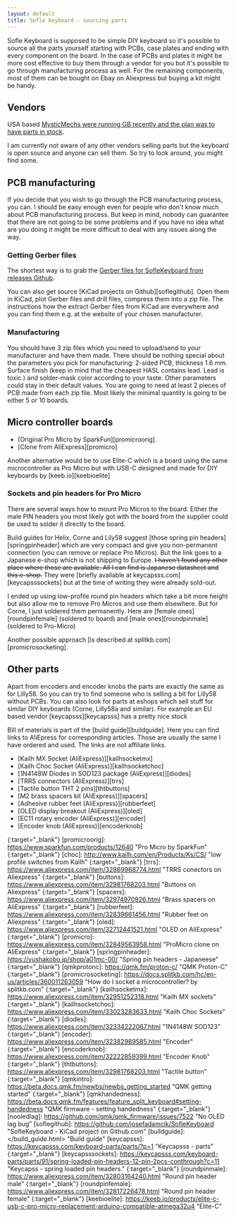 ```yaml
---
layout: default
title: Sofle Keyboard - sourcing parts
---
```


Sofle Keyboard is supposed to be simple DIY keyboard so it's possible to source all the parts yourself starting with PCBs, case plates and ending with every component on the board. In the case of PCBs and plates it might be more cost effective to buy them through a vendor for you but it's possible to go through manufacturing process as well. For the remaining components, most of them can be bought on Ebay on Aliexpress but buying a kit might be handy.

## Vendors

USA based [MysticMechs were running GB recently and the plan was to have parts in stock](https://mysticmechs.com/collections/sofle). 

I am currently not aware of any other vendors selling parts but the keyboard is open source and anyone can sell them. So try to look around, you might find some.

## PCB manufacturing

If you decide that you wish to go through the PCB manufacturing process, you can. I should be easy enough even for people who don't know much about PCB manufacturing process. But keep in mind, nobody can guarantee that there are not going to be some problems and if you have no idea what are you doing it might be more difficult to deal with any issues along the way.

### Getting Gerber files

The shortest way is to grab the [Gerber files for SofleKeyboard from releases Github][soflegerber].

You can also get source [KiCad projects on Github][soflegithub]. Open them in KiCad, plot Gerber files and drill files, compress them into a zip file. The instructions how the extract Gerber files from KiCad are everywhere and you can find them e.g. at the website of your chosen manufacturer. 

### Manufacturing

You should have 3 zip files which you need to upload/send to your manufacturer and have them made. There should be nothing special about the parameters you pick for manufacturing: 2-sided PCB, thickness 1.6 mm. Surface finish (keep in mind that the cheapest HASL contains lead. Lead is toxic.) and solder-mask color according to your taste. Other parameters could stay in their default values. You are going to need at least 2 pieces of PCB made from each zip file. Most likely the minimal quantity is going to be either 5 or 10 boards.


## Micro controller boards

- [Original Pro Micro by SparkFun][promicroorig]. 
- [Clone from AliExpress][promicro]

Another alternative would be to use Elite-C which is a board using the same microcontroller as Pro Micro but with USB-C designed and made for DIY keyboards by [keeb.io][keebioelite]

### Sockets and pin headers for Pro Micro 

There are several ways how to mount Pro Micros to the board. Either the male PIN headers you most likely got with the board from the supplier could be used to solder it directly to the board. 

Build guides for Helix, Corne and Lily58 suggest [those spring pin headers][springpinheader] which are very compact and give you non-permanent connection (you can remove or replace Pro Micros). But the link goes to a Japanese e-shop which is not shipping to Europe. ~~I haven't found any other place where those are available. All I can find is Japanese datasheet and this e-shop.~~ They were [briefly available at keycapsss.com][keycapsssockets] but at the time of writing they were already sold-out.

I ended up using low-profile round pin headers which take a bit more height but also allow me to remove Pro Micros and use them elsewhere. But for Corne, I just soldered them permanently. Here are [female ones][roundpinfemale] (soldered to board) and [male ones][roundpinmale] (soldered to Pro-Micro)

Another possible approach [is described at splitkb.com][promicrosocketing].

## Other parts

Apart from encoders and encoder knobs the parts are exactly the same as for Lilly58. So you can try to find someone who is selling a bit for Lilly58 without PCBs. You can also look for parts at eshops which sell stuff for similar DIY keyboards (Corne, Lilly58a and similar). For example an EU based vendor [keycapsss][keycapsss] has a pretty nice stock

Bill of materials is part of the [build guide][buildguide]. Here you can find links to AliEpress for corresponding articles. Those are usually the same I have ordered and used. The links are not affiliate links.

- [Kailh MX Socket (AliExpress)][kailhsocketmx] 
- [Kailh Choc Socket (AliExpress)][kailhsocketchoc]
- [1N4148W Diodes in SOD123 package (AliExpress)][diodes]
- [TRRS connectors (AliExpress)][trrs]
- [Tactile button THT 2 pins][thtbuttons]
- [M2 brass spacers kit (AliExpress)][spacers] 
- [Adhesive rubber feet (AliExpress)][rubberfeet]
- [OLED display breakout (AliExpress)][oled]
- [EC11 rotary encoder (AliExpress)][encoder]
- [Encoder knob (AliExpress)][encoderknob]

[soflegerber]: https://github.com/josefadamcik/SofleKeyboard/releases "SofleKeyboard - gerber files"
[zilentsv2]: https://zealpc.net/products/zilents "Zilent V2 silent taktile switches by ZealPC"
{:target="_blank"}
[promicroorig]: https://www.sparkfun.com/products/12640 "Pro Micro by SparkFun"
{:target="_blank"}
[choc]: http://www.kailh.com/en/Products/Ks/CS/ "low profile switches from Kailh"
{:target="_blank"}
[trrs]: <https://www.aliexpress.com/item/32869968774.html> "TRRS conectors on Aliexpress"
{:target="_blank"}
[buttons]: <https://www.aliexpress.com/item/32981768203.html> "Buttons on Aliexpress"
{:target="_blank"}
[spacers]: <https://www.aliexpress.com/item/32974970926.html> "Brass spacers on AliExpress"
{:target="_blank"}
[rubberfeet]: <https://www.aliexpress.com/item/32839661456.html> "Rubber feet on Aliexpress"
{:target="_blank"}
[oled]: <https://www.aliexpress.com/item/32712441521.html> "OLED on AliExpress"
{:target="_blank"}
[promicro]: <https://www.aliexpress.com/item/32849563958.html> "ProMicro clone on AliExpress"
{:target="_blank"}
[springpinheader]: <https://yushakobo.jp/shop/a01mc-00/> "Spring pin headers - Japaneese"
{:target="_blank"}
[qmkprotonc]: https://qmk.fm/proton-c/ "QMK Proton-C"
{:target="_blank"}
[promicrosocketing]: <https://docs.splitkb.com/hc/en-us/articles/360011263059> "How do I socket a microcontroller? by splitkb.com"
{:target="_blank"}
[kailhsocketmx]: <https://www.aliexpress.com/item/32951252318.html> "Kailh MX sockets"
{:target="_blank"}
[kailhsocketchoc]: <https://www.aliexpress.com/item/33023283633.html> "Kailh Choc Sockets"
{:target="_blank"}
[diodes]: <https://www.aliexpress.com/item/32334222067.html> "1N4148W SOD123"
{:target="_blank"}
[encoder]: <https://www.aliexpress.com/item/32382989585.html> "Encoder"
{:target="_blank"}
[encoderknob]: <https://www.aliexpress.com/item/32222859399.html> "Encoder Knob"
{:target="_blank"}
[thtbuttons]: <https://www.aliexpress.com/item/32981768203.html> "Tactile button"
{:target="_blank"}
[qmkintro]: <https://beta.docs.qmk.fm/newbs/newbs_getting_started> "QMK getting started"
{:target="_blank"}
[qmkhandedness]: <https://beta.docs.qmk.fm/features/feature_split_keyboard#setting-handedness> "QMK firmware - setting handedness"
{:target="_blank"}
[nooledlag]: https://github.com/qmk/qmk_firmware/issues/7522 "No OLED lag bug"
[soflegithub]: https://github.com/josefadamcik/SofleKeyboard "SofleKeyboard - KiCad project on Github.com"
[buildguide]: </build_guide.html> "Build guide"
[keycapsss]: <https://keycapsss.com/keyboard-parts/parts/?p=1> "Keycapsss - parts" 
{:target="_blank"}
[keycapsssockets]: <https://keycapsss.com/keyboard-parts/parts/91/spring-loaded-pin-headers-12-pin-2pcs-conthrough?c=11> "Keycapss - spring loaded pin headers."
{:target="_blank"}
[roundpinmale]: <https://www.aliexpress.com/item/32803164240.html> "Round pin header male"
{:target="_blank"}
[roundpinfemale]: <https://www.aliexpress.com/item/32817226478.html> "Round pin header female"
{:target="_blank"}
[keebioelite]: <https://keeb.io/products/elite-c-usb-c-pro-micro-replacement-arduino-compatible-atmega32u4> "Elite-C"